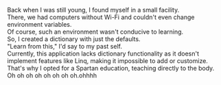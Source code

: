Back when I was still young, I found myself in a small facility. <br>
There, we had computers without Wi-Fi and couldn't even change environment variables.<br>
Of course, such an environment wasn't conducive to learning. <br>
So, I created a dictionary with just the defaults. <br>
"Learn from this," I'd say to my past self. <br>
Currently, this application lacks dictionary functionality as it doesn't implement features like Linq, making it impossible to add or customize.<br> 
That's why I opted for a Spartan education, teaching directly to the body.<br>
Oh oh oh oh oh oh oh oh.ohhhh
